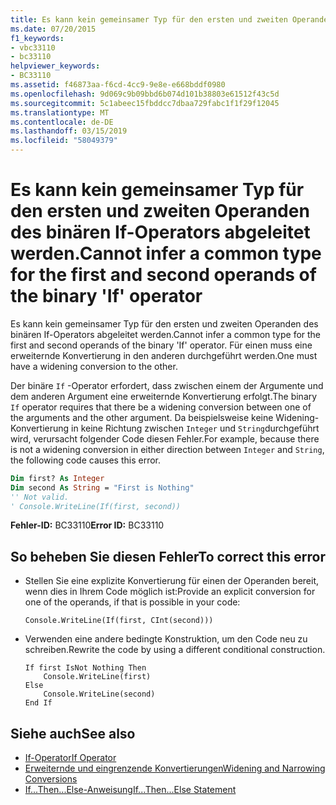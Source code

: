 ```yaml
---
title: Es kann kein gemeinsamer Typ für den ersten und zweiten Operanden des binären If-Operators abgeleitet werden.
ms.date: 07/20/2015
f1_keywords:
- vbc33110
- bc33110
helpviewer_keywords:
- BC33110
ms.assetid: f46873aa-f6cd-4cc9-9e8e-e668bddf0980
ms.openlocfilehash: 9d069c9b09bbd6b074d101b38803e61512f43c5d
ms.sourcegitcommit: 5c1abeec15fbddcc7dbaa729fabc1f1f29f12045
ms.translationtype: MT
ms.contentlocale: de-DE
ms.lasthandoff: 03/15/2019
ms.locfileid: "58049379"
---
```

# <a name="cannot-infer-a-common-type-for-the-first-and-second-operands-of-the-binary-if-operator"></a><span data-ttu-id="663bf-102">Es kann kein gemeinsamer Typ für den ersten und zweiten Operanden des binären If-Operators abgeleitet werden.</span><span class="sxs-lookup"><span data-stu-id="663bf-102">Cannot infer a common type for the first and second operands of the binary 'If' operator</span></span>
<span data-ttu-id="663bf-103">Es kann kein gemeinsamer Typ für den ersten und zweiten Operanden des binären If-Operators abgeleitet werden.</span><span class="sxs-lookup"><span data-stu-id="663bf-103">Cannot infer a common type for the first and second operands of the binary 'If' operator.</span></span> <span data-ttu-id="663bf-104">Für einen muss eine erweiternde Konvertierung in den anderen durchgeführt werden.</span><span class="sxs-lookup"><span data-stu-id="663bf-104">One must have a widening conversion to the other.</span></span>  
  
 <span data-ttu-id="663bf-105">Der binäre `If` -Operator erfordert, dass zwischen einem der Argumente und dem anderen Argument eine erweiternde Konvertierung erfolgt.</span><span class="sxs-lookup"><span data-stu-id="663bf-105">The binary `If` operator requires that there be a widening conversion between one of the arguments and the other argument.</span></span> <span data-ttu-id="663bf-106">Da beispielsweise keine Widening-Konvertierung in keine Richtung zwischen `Integer` und `String`durchgeführt wird, verursacht folgender Code diesen Fehler.</span><span class="sxs-lookup"><span data-stu-id="663bf-106">For example, because there is not a widening conversion in either direction between `Integer` and `String`, the following code causes this error.</span></span>  
  
```vb  
Dim first? As Integer  
Dim second As String = "First is Nothing"  
'' Not valid.  
' Console.WriteLine(If(first, second))  
```  
  
 <span data-ttu-id="663bf-107">**Fehler-ID:** BC33110</span><span class="sxs-lookup"><span data-stu-id="663bf-107">**Error ID:** BC33110</span></span>  
  
## <a name="to-correct-this-error"></a><span data-ttu-id="663bf-108">So beheben Sie diesen Fehler</span><span class="sxs-lookup"><span data-stu-id="663bf-108">To correct this error</span></span>  
  
-   <span data-ttu-id="663bf-109">Stellen Sie eine explizite Konvertierung für einen der Operanden bereit, wenn dies in Ihrem Code möglich ist:</span><span class="sxs-lookup"><span data-stu-id="663bf-109">Provide an explicit conversion for one of the operands, if that is possible in your code:</span></span>  
  
    ```  
    Console.WriteLine(If(first, CInt(second)))   
    ```  
  
-   <span data-ttu-id="663bf-110">Verwenden eine andere bedingte Konstruktion, um den Code neu zu schreiben.</span><span class="sxs-lookup"><span data-stu-id="663bf-110">Rewrite the code by using a different conditional construction.</span></span>  
  
    ```  
    If first IsNot Nothing Then  
        Console.WriteLine(first)  
    Else  
        Console.WriteLine(second)  
    End If  
    ```  
  
## <a name="see-also"></a><span data-ttu-id="663bf-111">Siehe auch</span><span class="sxs-lookup"><span data-stu-id="663bf-111">See also</span></span>

- [<span data-ttu-id="663bf-112">If-Operator</span><span class="sxs-lookup"><span data-stu-id="663bf-112">If Operator</span></span>](../../visual-basic/language-reference/operators/if-operator.md)
- [<span data-ttu-id="663bf-113">Erweiternde und eingrenzende Konvertierungen</span><span class="sxs-lookup"><span data-stu-id="663bf-113">Widening and Narrowing Conversions</span></span>](../../visual-basic/programming-guide/language-features/data-types/widening-and-narrowing-conversions.md)
- [<span data-ttu-id="663bf-114">If...Then...Else-Anweisung</span><span class="sxs-lookup"><span data-stu-id="663bf-114">If...Then...Else Statement</span></span>](../../visual-basic/language-reference/statements/if-then-else-statement.md)
